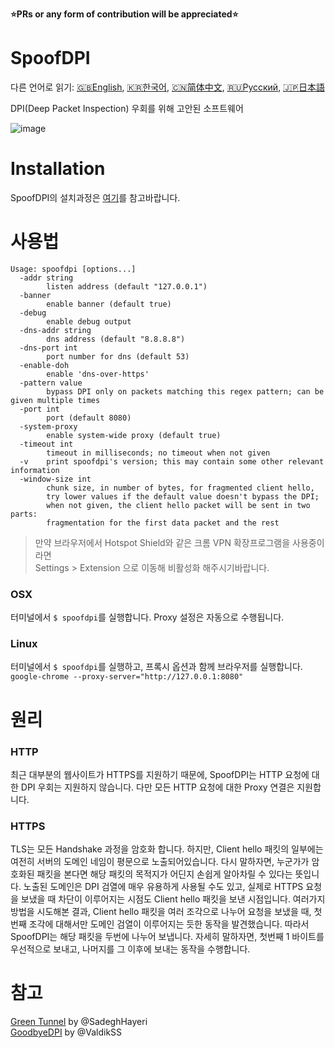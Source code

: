 **⭐PRs or any form of contribution will be appreciated⭐**

# SpoofDPI

다른 언어로 읽기: [🇬🇧English](https://github.com/xvzc/SpoofDPI), [🇰🇷한국어](https://github.com/xvzc/SpoofDPI/blob/main/_docs/README_ko.md), [🇨🇳简体中文](https://github.com/xvzc/SpoofDPI/blob/main/_docs/README_zh-cn.md), [🇷🇺Русский](https://github.com/xvzc/SpoofDPI/blob/main/_docs/README_ru.md), [🇯🇵日本語](https://github.com/xvzc/SpoofDPI/blob/main/_docs/README_ja.md)

DPI(Deep Packet Inspection) 우회를 위해 고안된 소프트웨어  
  
![image](https://user-images.githubusercontent.com/45588457/148035986-8b0076cc-fefb-48a1-9939-a8d9ab1d6322.png)

# Installation
SpoofDPI의 설치과정은 [여기](https://github.com/xvzc/SpoofDPI/blob/main/_docs/QUICK_START.md)를 참고바랍니다.

# 사용법
```
Usage: spoofdpi [options...]
  -addr string
        listen address (default "127.0.0.1")
  -banner
        enable banner (default true)
  -debug
        enable debug output
  -dns-addr string
        dns address (default "8.8.8.8")
  -dns-port int
        port number for dns (default 53)
  -enable-doh
        enable 'dns-over-https'
  -pattern value
        bypass DPI only on packets matching this regex pattern; can be given multiple times
  -port int
        port (default 8080)
  -system-proxy
        enable system-wide proxy (default true)
  -timeout int
        timeout in milliseconds; no timeout when not given
  -v    print spoofdpi's version; this may contain some other relevant information
  -window-size int
        chunk size, in number of bytes, for fragmented client hello,
        try lower values if the default value doesn't bypass the DPI;
        when not given, the client hello packet will be sent in two parts:
        fragmentation for the first data packet and the rest
```
> 만약 브라우저에서 Hotspot Shield와 같은 크롬 VPN 확장프로그램을 사용중이라면  
  Settings > Extension 으로 이동해 비활성화 해주시기바랍니다.
### OSX
터미널에서 `$ spoofdpi`를 실행합니다. Proxy 설정은 자동으로 수행됩니다.

### Linux
터미널에서 `$ spoofdpi`를 실행하고, 프록시 옵션과 함께 브라우저를 실행합니다.  
`google-chrome --proxy-server="http://127.0.0.1:8080"`

# 원리
### HTTP
최근 대부분의 웹사이트가 HTTPS를 지원하기 때문에, 
SpoofDPI는 HTTP 요청에 대한 DPI 우회는 지원하지 않습니다. 
다만 모든 HTTP 요청에 대한 Proxy 연결은 지원합니다.

### HTTPS
TLS는 모든 Handshake 과정을 암호화 합니다. 하지만, Client hello 패킷의 일부에는 여전히 서버의 도메인 네임이 평문으로 노출되어있습니다. 
다시 말하자면, 누군가가 암호화된 패킷을 본다면 해당 패킷의 목적지가 어딘지 손쉽게 알아차릴 수 있다는 뜻입니다. 
노출된 도메인은 DPI 검열에 매우 유용하게 사용될 수도 있고, 실제로 HTTPS 요청을 보냈을 때 차단이 이루어지는 시점도 Client hello 패킷을 보낸 시점입니다. 
여러가지 방법을 시도해본 결과, Client hello 패킷을 여러 조각으로 나누어 요청을 보냈을 때, 첫번째 조각에 대해서만 도메인 검열이 이루어지는 듯한 동작을 발견했습니다. 따라서 SpoofDPI는 해당 패킷을 두번에 나누어 보냅니다. 자세히 말하자면, 첫번째 1 바이트를 우선적으로 보내고, 나머지를 그 이후에 보내는 동작을 수행합니다.

# 참고
[Green Tunnel](https://github.com/SadeghHayeri/GreenTunnel) by @SadeghHayeri  
[GoodbyeDPI](https://github.com/ValdikSS/GoodbyeDPI) by @ValdikSS


